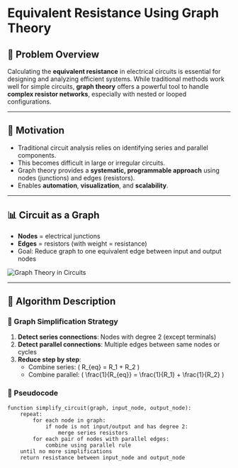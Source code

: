 # Equivalent Resistance Using Graph Theory

## 🔌 Problem Overview

Calculating the **equivalent resistance** in electrical circuits is essential for designing and analyzing efficient systems. While traditional methods work well for simple circuits, **graph theory** offers a powerful tool to handle **complex resistor networks**, especially with nested or looped configurations.

---

## 🧠 Motivation

- Traditional circuit analysis relies on identifying series and parallel components.
- This becomes difficult in large or irregular circuits.
- Graph theory provides a **systematic, programmable approach** using nodes (junctions) and edges (resistors).
- Enables **automation**, **visualization**, and **scalability**.

---

## 📊 Circuit as a Graph

- **Nodes** = electrical junctions
- **Edges** = resistors (with weight = resistance)
- Goal: Reduce graph to one equivalent edge between input and output nodes

![Graph Theory in Circuits](https://upload.wikimedia.org/wikipedia/commons/thumb/6/64/Resistor_Network.svg/1024px-Resistor_Network.svg.png)

---

## 🧮 Algorithm Description

### 🔁 Graph Simplification Strategy

1. **Detect series connections**: Nodes with degree 2 (except terminals)
2. **Detect parallel connections**: Multiple edges between same nodes or cycles
3. **Reduce step by step**:
   - Combine series: \( R_{eq} = R_1 + R_2 \)
   - Combine parallel: \( \frac{1}{R_{eq}} = \frac{1}{R_1} + \frac{1}{R_2} \)

### 🧾 Pseudocode

```pseudo
function simplify_circuit(graph, input_node, output_node):
    repeat:
        for each node in graph:
            if node is not input/output and has degree 2:
                merge series resistors
        for each pair of nodes with parallel edges:
            combine using parallel rule
    until no more simplifications
    return resistance between input_node and output_node
